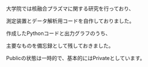 大学院では核融合プラズマに関する研究を行っており、

測定装置とデータ解析用コードを自作しておりました。

作成したPythonコードと出力グラフのうち、

主要なものを備忘録として残しておきました。

Publicの状態は一時的で、基本的にはPrivateとしています。
